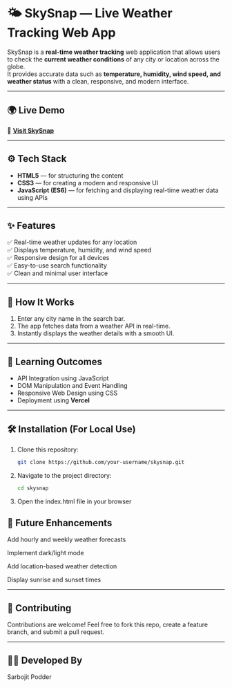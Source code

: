 # 🌤️ SkySnap — Live Weather Tracking Web App

SkySnap is a **real-time weather tracking** web application that allows users to check the **current weather conditions** of any city or location across the globe.  
It provides accurate data such as **temperature, humidity, wind speed, and weather status** with a clean, responsive, and modern interface.

---

## 🌍 Live Demo  
🔗 **[Visit SkySnap](https://weather-analyzer.vercel.app/)**

---

## ⚙️ Tech Stack

- **HTML5** — for structuring the content  
- **CSS3** — for creating a modern and responsive UI  
- **JavaScript (ES6)** — for fetching and displaying real-time weather data using APIs  

---

## ✨ Features

✅ Real-time weather updates for any location  
✅ Displays temperature, humidity, and wind speed  
✅ Responsive design for all devices  
✅ Easy-to-use search functionality  
✅ Clean and minimal user interface  

---

## 🚀 How It Works

1. Enter any city name in the search bar.  
2. The app fetches data from a weather API in real-time.  
3. Instantly displays the weather details with a smooth UI.  

---

## 🧠 Learning Outcomes

- API Integration using JavaScript  
- DOM Manipulation and Event Handling  
- Responsive Web Design using CSS  
- Deployment using **Vercel**

---

## 🛠️ Installation (For Local Use)

1. Clone this repository:
   ```bash
   git clone https://github.com/your-username/skysnap.git
2. Navigate to the project directory:
   ```bash
   cd skysnap
3. Open the index.html file in your browser

## 🧩 Future Enhancements

Add hourly and weekly weather forecasts

Implement dark/light mode

Add location-based weather detection

Display sunrise and sunset times

---

## 💬 Contributing

Contributions are welcome!
Feel free to fork this repo, create a feature branch, and submit a pull request.

---
## 🧑‍💻 Developed By
Sarbojit Podder
